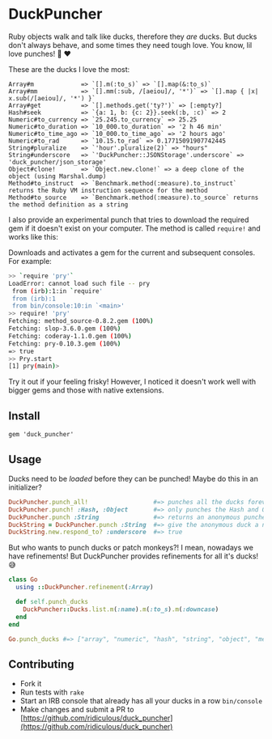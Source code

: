 # DuckPuncher

Ruby objects walk and talk like ducks, therefore they _are_ ducks. But ducks don't always behave, and some times they need
tough love. You know, lil love punches! :punch: :heart:

These are the ducks I love the most:

    Array#m             => `[].m(:to_s)` => `[].map(&:to_s)` 
    Array#mm            => `[].mm(:sub, /[aeiou]/, '*')` => `[].map { |x| x.sub(/[aeiou]/, '*') }` 
    Array#get           => `[].methods.get('ty?')` => [:empty?] 
    Hash#seek           => `{a: 1, b: {c: 2}}.seek(:b, :c)` => 2
    Numeric#to_currency => `25.245.to_currency` => 25.25 
    Numeric#to_duration => `10_000.to_duration` => '2 h 46 min'
    Numeric#to_time_ago => `10_000.to_time_ago` => '2 hours ago'
    Numeric#to_rad      => `10.15.to_rad` => 0.17715091907742445
    String#pluralize    => `'hour'.pluralize(2)` => "hours"
    String#underscore   => `'DuckPuncher::JSONStorage'.underscore` => 'duck_puncher/json_storage'
    Object#clone!       => `Object.new.clone!` => a deep clone of the object (using Marshal.dump)
    Method#to_instruct  => `Benchmark.method(:measure).to_instruct` returns the Ruby VM instruction sequence for the method
    Method#to_source    => `Benchmark.method(:measure).to_source` returns the method definition as a string
    
I also provide an experimental punch that tries to download the required gem if it doesn't exist on your computer. The
method is called `require!` and works like this:

Downloads and activates a gem for the current and subsequent consoles. For example:

```bash
>> `require 'pry'` 
LoadError: cannot load such file -- pry
 from (irb):1:in `require'
 from (irb):1
 from bin/console:10:in `<main>'
>> require! 'pry'
Fetching: method_source-0.8.2.gem (100%)
Fetching: slop-3.6.0.gem (100%)
Fetching: coderay-1.1.0.gem (100%)
Fetching: pry-0.10.3.gem (100%)
=> true
>> Pry.start
[1] pry(main)>
```

Try it out if your feeling frisky! However, I noticed it doesn't work well with bigger gems and those with native extensions.

## Install

    gem 'duck_puncher'

## Usage

Ducks need to be _loaded_ before they can be punched! Maybe do this in an initializer?

```ruby
DuckPuncher.punch_all!                  #=> punches all the ducks forever
DuckPuncher.punch! :Hash, :Object       #=> only punches the Hash and Object ducks
DuckPuncher.punch :String               #=> returns an anonymous punched duck that inherits from String
DuckString = DuckPuncher.punch :String  #=> give the anonymous duck a name, so that you can use it!
DuckString.new.respond_to? :underscore  #=> true
```

But who wants to punch ducks or patch monkeys?! I mean, nowadays we have refinements! But DuckPuncher provides refinements
for all it's ducks! :sweat_smile:

```ruby
class Go
  using ::DuckPuncher.refinement(:Array)

  def self.punch_ducks 
    DuckPuncher::Ducks.list.m(:name).m(:to_s).m(:downcase)
  end
end

Go.punch_ducks #=> ["array", "numeric", "hash", "string", "object", "method", "activerecord"]
```

## Contributing

* Fork it
* Run tests with `rake`
* Start an IRB console that already has all your ducks in a row `bin/console`
* Make changes and submit a PR to [https://github.com/ridiculous/duck_puncher](https://github.com/ridiculous/duck_puncher)
